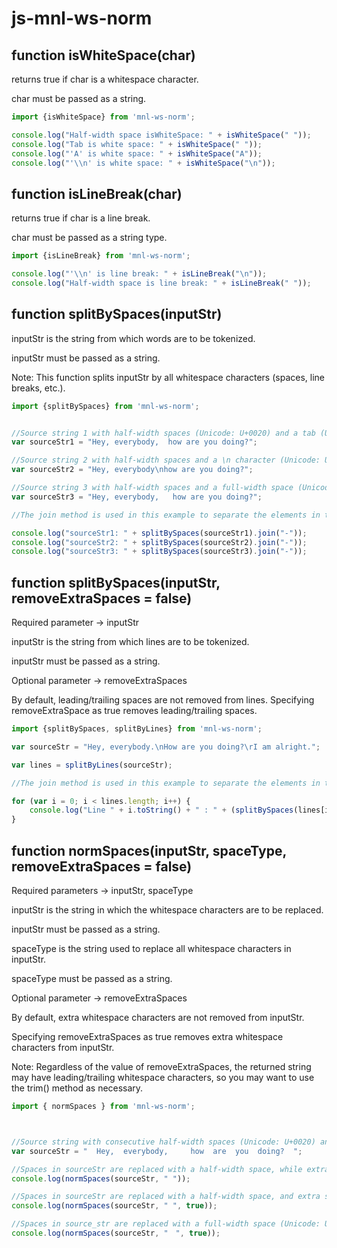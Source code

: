 # js-mnl-ws-norm

## function isWhiteSpace(char)

returns true if char is a whitespace character.

char must be passed as a string.

```javascript
import {isWhiteSpace} from 'mnl-ws-norm';

console.log("Half-width space isWhiteSpace: " + isWhiteSpace(" "));
console.log("Tab is white space: " + isWhiteSpace("	"));
console.log("'A' is white space: " + isWhiteSpace("A"));
console.log("'\\n' is white space: " + isWhiteSpace("\n"));
```

## function isLineBreak(char)

returns true if char is a line break.

char must be passed as a string type.

```javascript
import {isLineBreak} from 'mnl-ws-norm';

console.log("'\\n' is line break: " + isLineBreak("\n"));
console.log("Half-width space is line break: " + isLineBreak(" "));
```

## function splitBySpaces(inputStr)

inputStr is the string from which words are to be tokenized. 

inputStr must be passed as a string.

Note: This function splits inputStr by all whitespace characters (spaces, line breaks, etc.).

```javascript
import {splitBySpaces} from 'mnl-ws-norm';


//Source string 1 with half-width spaces (Unicode: U+0020) and a tab (Unicode: U+0009).
var sourceStr1 = "Hey, everybody,  how are you doing?";

//Source string 2 with half-width spaces and a \n character (Unicode: U+000A).
var sourceStr2 = "Hey, everybody\nhow are you doing?";

//Source string 3 with half-width spaces and a full-width space (Unicode: U+3000).
var sourceStr3 = "Hey, everybody,	how are you doing?";

//The join method is used in this example to separate the elements in the returned array.

console.log("sourceStr1: " + splitBySpaces(sourceStr1).join("-"));
console.log("sourceStr2: " + splitBySpaces(sourceStr2).join("-"));
console.log("sourceStr3: " + splitBySpaces(sourceStr3).join("-"));
```

## function splitBySpaces(inputStr, removeExtraSpaces = false)

Required parameter -> inputStr

inputStr is the string from which lines are to be tokenized.

inputStr must be passed as a string.

Optional parameter -> removeExtraSpaces

By default, leading/trailing spaces are not removed from lines. Specifying removeExtraSpace as true removes leading/trailing spaces.

```javascript
import {splitBySpaces, splitByLines} from 'mnl-ws-norm';

var sourceStr = "Hey, everybody.\nHow are you doing?\rI am alright.";

var lines = splitByLines(sourceStr);

//The join method is used in this example to separate the elements in the returned array.

for (var i = 0; i < lines.length; i++) {
	console.log("Line " + i.toString() + " : " + (splitBySpaces(lines[i])).join("-"));
}
```

## function normSpaces(inputStr, spaceType, removeExtraSpaces = false)

Required parameters -> inputStr, spaceType

inputStr is the string in which the whitespace characters are to be replaced.

inputStr must be passed as a string.

spaceType is the string used to replace all whitespace characters in inputStr.

spaceType must be passed as a string.

Optional parameter -> removeExtraSpaces

By default, extra whitespace characters are not removed from inputStr.

Specifying removeExtraSpaces as true removes extra whitespace characters from inputStr.

Note: Regardless of the value of removeExtraSpaces, the returned string may have leading/trailing whitespace characters, so you may want to use the trim() method as necessary.

```javascript
import { normSpaces } from 'mnl-ws-norm';



//Source string with consecutive half-width spaces (Unicode: U+0020) and a tab (Unicode: U+0009).
var sourceStr = "  Hey,  everybody, 	how  are  you  doing?  ";

//Spaces in sourceStr are replaced with a half-width space, while extra spaces are ignored.
console.log(normSpaces(sourceStr, " "));

//Spaces in sourceStr are replaced with a half-width space, and extra spaces are removed.
console.log(normSpaces(sourceStr, " ", true));

//Spaces in source_str are replaced with a full-width space (Unicode: U+3000), and extra spaces are removed.
console.log(normSpaces(sourceStr, "　", true));
```
